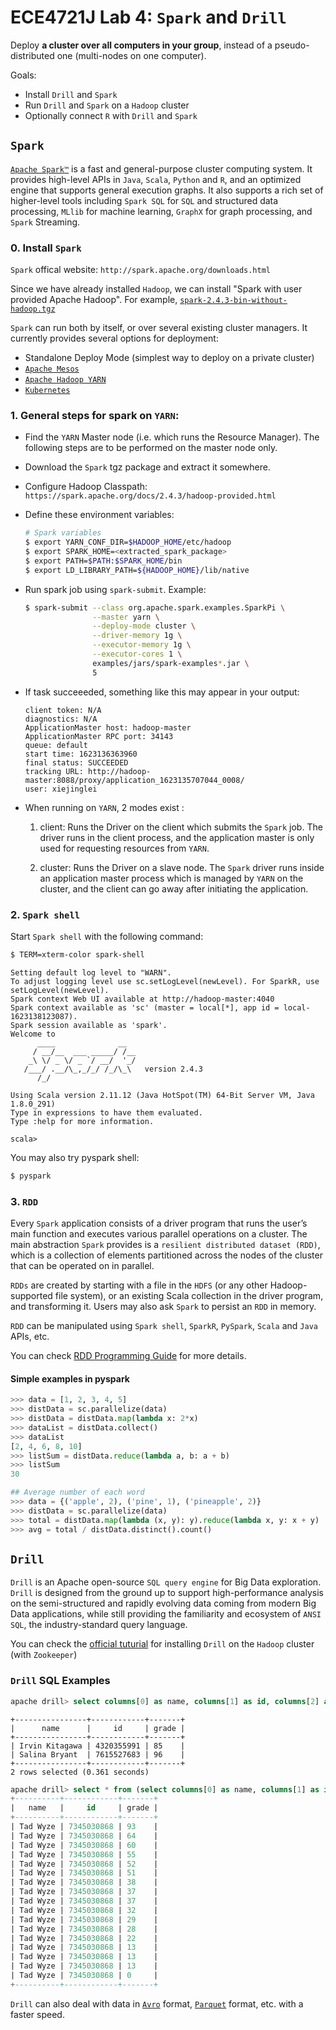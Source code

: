 # ECE4721J Lab 4: `Spark` and `Drill`

Deploy **a cluster over all computers in your group**, instead of a pseudo-distributed one (multi-nodes on one computer).

Goals:
- Install `Drill` and `Spark`
- Run `Drill` and `Spark` on a `Hadoop` cluster
- Optionally connect `R` with `Drill` and `Spark`

## `Spark`

[`Apache Spark™`](https://spark.apache.org) is a fast and general-purpose cluster computing system. It provides high-level APIs in `Java`, `Scala`, `Python` and `R`, and an optimized engine that supports general execution graphs. It also supports a rich set of higher-level tools including `Spark SQL` for `SQL` and structured data processing, `MLlib` for machine learning, `GraphX` for graph processing, and `Spark` Streaming.

### 0. Install `Spark`

`Spark` offical website: `http://spark.apache.org/downloads.html`

Since we have already installed `Hadoop`, we can install "Spark with user provided Apache Hadoop". For example, [`spark-2.4.3-bin-without-hadoop.tgz`](https://spark.apache.org/docs/2.4.3/)

`Spark` can run both by itself, or over several existing cluster managers. It currently provides several options for deployment:

- Standalone Deploy Mode (simplest way to deploy on a private cluster)
- [`Apache Mesos`](https://mesos.apache.org)
- [`Apache Hadoop YARN`](https://hadoop.apache.org/docs/stable/hadoop-yarn/hadoop-yarn-site/YARN.html)
- [`Kubernetes`](https://kubernetes.io)

### 1. General steps for spark on `YARN`:

-  Find the `YARN` Master node (i.e. which runs the Resource Manager). The following steps are to be performed on the master node only.
-  Download the `Spark` tgz package and extract it somewhere.
-  Configure Hadoop Classpath: `https://spark.apache.org/docs/2.4.3/hadoop-provided.html`
-  Define these environment variables:

    ```bash
    # Spark variables
    $ export YARN_CONF_DIR=$HADOOP_HOME/etc/hadoop
    $ export SPARK_HOME=<extracted_spark_package>
    $ export PATH=$PATH:$SPARK_HOME/bin
    $ export LD_LIBRARY_PATH=${HADOOP_HOME}/lib/native
    ```

- Run spark job using `spark-submit`. Example:

    ```bash
    $ spark-submit --class org.apache.spark.examples.SparkPi \
                   --master yarn \
                   --deploy-mode cluster \
                   --driver-memory 1g \
                   --executor-memory 1g \
                   --executor-cores 1 \
                   examples/jars/spark-examples*.jar \
                   5
    ```

- If task succeeeded, something like this may appear in your output:

    ```log
    client token: N/A
    diagnostics: N/A
    ApplicationMaster host: hadoop-master
    ApplicationMaster RPC port: 34143
    queue: default
    start time: 1623136363960
    final status: SUCCEEDED
    tracking URL: http://hadoop-master:8088/proxy/application_1623135707044_0008/
	user: xiejinglei
    ```

- When running on `YARN`, 2 modes exist :

    1. client:
        Runs the Driver on the client which submits the `Spark` job. The driver runs in the client process, and the application master is only used for requesting resources from `YARN`.

    2. cluster:
        Runs the Driver on a slave node. The `Spark` driver runs inside an application master process which is managed by `YARN` on the cluster, and the client can go away after initiating the application.

### 2. `Spark shell`

Start `Spark shell` with the following command:

```bash
$ TERM=xterm-color spark-shell
```

```log
Setting default log level to "WARN".
To adjust logging level use sc.setLogLevel(newLevel). For SparkR, use setLogLevel(newLevel).
Spark context Web UI available at http://hadoop-master:4040
Spark context available as 'sc' (master = local[*], app id = local-1623138123087).
Spark session available as 'spark'.
Welcome to
      ____              __
     / __/__  ___ _____/ /__
    _\ \/ _ \/ _ `/ __/  '_/
   /___/ .__/\_,_/_/ /_/\_\   version 2.4.3
      /_/

Using Scala version 2.11.12 (Java HotSpot(TM) 64-Bit Server VM, Java 1.8.0_291)
Type in expressions to have them evaluated.
Type :help for more information.

scala>
```

You may also try pyspark shell:

```bash
$ pyspark
```

### 3. `RDD`

Every `Spark` application consists of a driver program that runs the user’s main function and executes various parallel operations on a cluster. The main abstraction `Spark` provides is a `resilient distributed dataset (RDD)`, which is a collection of elements partitioned across the nodes of the cluster that can be operated on in parallel.

`RDDs` are created by starting with a file in the `HDFS` (or any other Hadoop-supported file system), or an existing Scala collection in the driver program, and transforming it. Users may also ask `Spark` to persist an `RDD` in memory.

`RDD` can be manipulated using `Spark shell`, `SparkR`, `PySpark`, `Scala` and `Java` APIs, etc.

You can check [RDD Programming Guide](https://spark.apache.org/docs/2.4.3/rdd-programming-guide.html) for more details.

#### Simple examples in pyspark

```python
>>> data = [1, 2, 3, 4, 5]
>>> distData = sc.parallelize(data)
>>> distData = distData.map(lambda x: 2*x)
>>> dataList = distData.collect()
>>> dataList
[2, 4, 6, 8, 10]
>>> listSum = distData.reduce(lambda a, b: a + b)
>>> listSum
30
```

```python
## Average number of each word
>>> data = {('apple', 2), ('pine', 1), ('pineapple', 2)}
>>> distData = sc.parallelize(data)
>>> total = distData.map(lambda (x, y): y).reduce(lambda x, y: x + y)  # total number of words
>>> avg = total / distData.distinct().count()
```

## `Drill`

`Drill` is an Apache open-source `SQL query engine` for Big Data exploration. `Drill` is designed from the ground up to support high-performance analysis on the semi-structured and rapidly evolving data coming from modern Big Data applications, while still providing the familiarity and ecosystem of `ANSI SQL`, the industry-standard query language.

You can check the [official tuturial](https://drill.apache.org/docs/installing-drill-on-the-cluster/) for installing `Drill` on the `Hadoop` cluster (with `Zookeeper`)

### `Drill` SQL Examples

```sql
apache drill> select columns[0] as name, columns[1] as id, columns[2] as grade from dfs.`/data/grades.csv` limit 2;
```

```log
+----------------+------------+-------+
|      name      |     id     | grade |
+----------------+------------+-------+
| Irvin Kitagawa | 4320355991 | 85    |
| Salina Bryant  | 7615527683 | 96    |
+----------------+------------+-------+
2 rows selected (0.361 seconds)
```

```sql
apache drill> select * from (select columns[0] as name, columns[1] as id, columns[2] as grade from dfs.`/data/grades.csv`) where name = 'Tad Wyze' order by grade desc;
+----------+------------+-------+
|   name   |     id     | grade |
+----------+------------+-------+
| Tad Wyze | 7345030868 | 93    |
| Tad Wyze | 7345030868 | 64    |
| Tad Wyze | 7345030868 | 60    |
| Tad Wyze | 7345030868 | 55    |
| Tad Wyze | 7345030868 | 52    |
| Tad Wyze | 7345030868 | 51    |
| Tad Wyze | 7345030868 | 38    |
| Tad Wyze | 7345030868 | 37    |
| Tad Wyze | 7345030868 | 37    |
| Tad Wyze | 7345030868 | 32    |
| Tad Wyze | 7345030868 | 29    |
| Tad Wyze | 7345030868 | 28    |
| Tad Wyze | 7345030868 | 22    |
| Tad Wyze | 7345030868 | 13    |
| Tad Wyze | 7345030868 | 13    |
| Tad Wyze | 7345030868 | 13    |
| Tad Wyze | 7345030868 | 0     |
+----------+------------+-------+
```

`Drill` can also deal with data in [`Avro`](https://avro.apache.org) format, [`Parquet`](https://parquet.apache.org) format, etc. with a faster speed.
